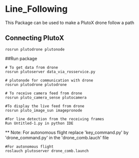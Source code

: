 # Line_Following
This Package can be used to make a PlutoX drone follow a path

## Connecting PlutoX
```
rosrun plutodrone plutonode
```
##Run package
```
# To get data from drone
rosrun plutoserver data_via_rosservice.py

# plutonode for communication with drone
rosrun plutodrone plutodrone

# To receive camera feed from drone
rosrun pluto_camera_sense plutocamera

#To display the live feed from drone
rosrun pluto_image_sun imagepronode

#For line detection from the receiving frames
Run Untitled-1.py in python IDE

```
** Note: For autonomous flight replace 'key_command.py' by 'drone_command.py' in the 'drone_comb.lauch' file
```
#For autonomous flight
roslauch plutoserver drone_comb.launch
```

